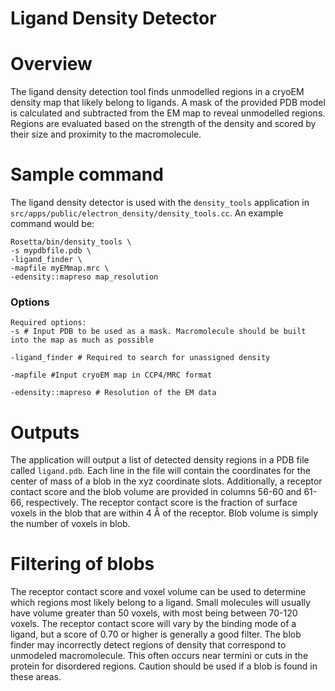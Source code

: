 # Ligand Density Detector 
# Overview
The ligand density detection tool finds unmodelled regions in a cryoEM density map that likely belong to ligands. A mask of the provided PDB model is calculated and subtracted from the EM map to reveal unmodelled regions. Regions are evaluated based on the strength of the density and scored by their size and proximity to the macromolecule.

# Sample command
The ligand density detector is used with the `density_tools` application in `src/apps/public/electron_density/density_tools.cc`. An example command would be:
```
Rosetta/bin/density_tools \
-s mypdbfile.pdb \
-ligand_finder \
-mapfile myEMmap.mrc \
-edensity::mapreso map_resolution
```

### Options
```
Required options:
-s # Input PDB to be used as a mask. Macromolecule should be built into the map as much as possible

-ligand_finder # Required to search for unassigned density

-mapfile #Input cryoEM map in CCP4/MRC format

-edensity::mapreso # Resolution of the EM data

```

# Outputs
The application will output a list of detected density regions in a PDB file called `ligand.pdb`. Each line in the file will contain the coordinates for the center of mass of a blob in the xyz coordinate slots. Additionally, a receptor contact score and the blob volume are provided in columns 56-60 and 61-66, respectively. The receptor contact score is the fraction of surface voxels in the blob that are within 4 Å of the receptor. Blob volume is simply the number of voxels in blob.

# Filtering of blobs
The receptor contact score and voxel volume can be used to determine which regions most likely belong to a ligand. Small molecules will usually have volume greater than 50 voxels, with most being between 70-120 voxels. The receptor contact score will vary by the binding mode of a ligand, but a score of 0.70 or higher is generally a good filter. The blob finder may incorrectly detect regions of density that correspond to unmodeled macromolecule. This often occurs near termini or cuts in the protein for disordered regions. Caution should be used if a blob is found in these areas.